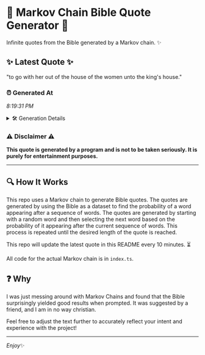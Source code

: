 # 📖 Markov Chain Bible Quote Generator 📖

Infinite quotes from the Bible generated by a Markov chain. ✨

## ✨ Latest Quote ✨
"to go with her out of the house of the women unto the king's house."

### ⏰ Generated At
*8:19:31 PM*

<details>
    <summary>🛠️ Generation Details</summary>
    <p>
        <strong>🌱 Seed:</strong> to<br>
        <strong>🔄 Iterations:</strong> 14<br>
        <strong>📜 Context History:</strong><br>[ to ]: go<br>[ to, go ]: with<br>[ to, go, with ]: her<br>[ to, go, with, her ]: out<br>[ to, go, with, her, out ]: of<br>[ to, go, with, her, out, of ]: the<br>[ go, with, her, out, of, the ]: house<br>[ with, her, out, of, the, house ]: of<br>[ her, out, of, the, house, of ]: the<br>[ out, of, the, house, of, the ]: women<br>[ of, the, house, of, the, women ]: unto<br>[ the, house, of, the, women, unto ]: the<br>[ house, of, the, women, unto, the ]: king's<br>[ of, the, women, unto, the, king's ]: house.<br>
    </p>
</details>

### ⚠️ Disclaimer ⚠️
**This quote is generated by a program and is not to be taken seriously. It is purely for entertainment purposes.**

---

## 🔍 How It Works

This repo uses a Markov chain to generate Bible quotes. The quotes are generated by using the Bible as a dataset to find the probability of a word appearing after a sequence of words. The quotes are generated by starting with a random word and then selecting the next word based on the probability of it appearing after the current sequence of words. This process is repeated until the desired length of the quote is reached.

This repo will update the latest quote in this README every 10 minutes. ⏳

All code for the actual Markov chain is in `index.ts`.

## ❓ Why

I was just messing around with Markov Chains and found that the Bible surprisingly yielded good results when prompted. 
It was suggested by a friend, and I am in no way christian.

Feel free to adjust the text further to accurately reflect your intent and experience with the project!

---

*Enjoy*✨
